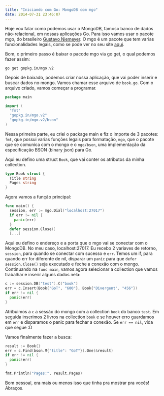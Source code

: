 ```yaml
---
title: "Iniciando com Go: MongoDB com mgo"
date: 2014-07-31 23:46:07
---
```


Hoje vou falar como podemos usar o MongoDB, famoso banco de dados não-relacional, em nossas aplicações Go. Para isso vamos usar o pacote mgo, do brasileiro [Gustavo Niemeyer](http://niemeyer.net/). O mgo é um pacote que tem varias funcionalidades legais, como se pode ver no seu site [aqui](http://labix.org/mgo).

Bom, o primeiro passo é baixar o pacode mgo via go get, o qual podemos fazer assim:

```bash
go get gopkg.in/mgo.v2
```

Depois de baixado, podemos criar nossa aplicação, que vai poder inserir e buscar dados no mongo. Vamos chamar esse arquivo de `book.go`. Com o arquivo criado, vamos começar a programar.

```go
package main

import (
  "fmt"
  "gopkg.in/mgo.v2"
  "gopkg.in/mgo.v2/bson"
)
```

Nessa primeira parte, eu criei o package main e fiz o importe de 3 pacotes: `fmt`, que possui varias funções legais para formatação, `mgo`, que o pacote que se comunica com o mongo e o `mgo/bson`, uma implementação da especificação BSON (binary json) para Go.

Aqui eu defino uma struct `Book`, que vai conter os atributos da minha collection.

```go
type Book struct {
  Title string
  Pages string
}
```

Agora vamos a função principal:

```go
func main() {
  session, err := mgo.Dial("localhost:27017")
  if err != nil {
    panic(err)
  }
  defer session.Close()
  [...]
```

Aqui eu defino o endereço e a porta que o mgo vai se conectar com o MongoDB. No meu caso, localhost:27017. Eu recebo 2 variaves de retorno, `session`, para quando se conectar com sucesso e `err`. Temos um if, para quando err for diferente de nil, disparar um `panic` para que `defer session.Close()` seja executado e feche a conexão com o mongo.
Continuando na `func main`, vamos agora selecionar a collection que vamos trabalhar e inserir alguns dados nela:

```go
c := session.DB("test").C("book")
err = c.Insert(Book{"GoT", "600"}, Book{"Divergent", "456"})
if err != nil {
  panic(err)
}
```

Atribuimos a `c` a sessão do mongo com a collection `book` do banco `test`. Em seguida inserimos 2 livros na collection `book` e se houver erro guardamos em `err` e disparamos o panic para fechar a conexão. Se `err == nil`, vida que segue :D

Vamos finalmente fazer a busca:

```go
result := Book{}
err = c.Find(bson.M{"title": "GoT"}).One(&result)
if err != nil {
  panic(err)
}

fmt.Println("Pages:", result.Pages)
```

Bom pessoal, era mais ou menos isso que tinha pra mostrar pra vocês!
Abraços.
